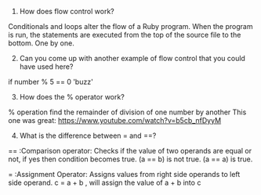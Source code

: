1. How does flow control work?

Conditionals and loops alter the flow of a Ruby program. 
When the program is run, the statements are executed from the top of the source file to the bottom. One by one.


2. Can you come up with another example of flow control that you could have used here?

 if number % 5 == 0
      'buzz'


3. How does the % operator work?

% operation find the remainder of division of one number by another
This one was great: https://www.youtube.com/watch?v=b5cb_nfDyyM


4. What is the difference between = and ==?

== :Comparison operator: Checks if the value of two operands are equal or not, if yes then condition becomes true.
(a == b) is not true.
(a == a) is true.

= :Assignment Operator: Assigns values from right side operands to left side operand.
c = a + b , will assign the value of a + b into c
